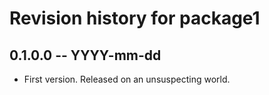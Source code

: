 # Revision history for package1

## 0.1.0.0  -- YYYY-mm-dd

* First version. Released on an unsuspecting world.
